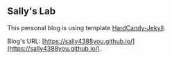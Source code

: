 ## Sally's Lab

This personal blog is using template [HardCandy-Jekyll](https://github.com/xukimseven/HardCandy-Jekyll).

Blog's URL: [https://sally4388you.github.io/](https://sally4388you.github.io/).
